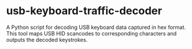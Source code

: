 # usb-keyboard-traffic-decoder
A Python script for decoding USB keyboard data captured in hex format. This tool maps USB HID scancodes to corresponding characters and outputs the decoded keystrokes.
